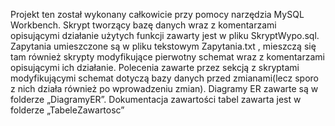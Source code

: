 Projekt ten został wykonany całkowicie przy pomocy narzędzia MySQL  Workbench.
Skrypt tworzący bazę danych wraz z komentarzami opisującymi działanie użytych funkcji zawarty jest w pliku SkryptWypo.sql.
Zapytania umieszczone są w pliku tekstowym Zapytania.txt , mieszczą się tam również skrypty modyfikujące pierwotny schemat wraz z komentarzami opisującymi ich działanie.
Polecenia zawarte przez sekcją z skryptami modyfikującymi schemat dotyczą bazy danych przed zmianami(lecz sporo z nich działa również po wprowadzeniu zmian).
Diagramy ER zawarte są w folderze „DiagramyER”. 
Dokumentacja zawartości tabel zawarta jest w folderze „TabeleZawartosc”
